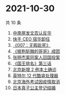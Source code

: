 # 2021-10-30

共 10 条

<!-- BEGIN ZHIHUSEARCH -->
<!-- 最后更新时间 Sat Oct 30 2021 00:12:28 GMT+0800 (China Standard Time) -->
1. [中南屋发文否认反华](https://www.zhihu.com/search?q=中南屋)
1. [快手 CEO 宿华卸任](https://www.zhihu.com/search?q=快手)
1. [《007：无暇赴死》](https://www.zhihu.com/search?q=007)
1. [《披荆斩棘的哥哥》成团](https://www.zhihu.com/search?q=披荆斩棘的哥哥)
1. [张明杰案同案人回国投案](https://www.zhihu.com/search?q=张明杰案)
1. [《国王排名》第三话](https://www.zhihu.com/search?q=国王排名)
1. [北京新增 2 例本土确诊](https://www.zhihu.com/search?q=北京疫情)
1. [英特尔 12 代酷睿处理器](https://www.zhihu.com/search?q=12代酷睿)
1. [北京海外考试因疫情取消](https://www.zhihu.com/search?q=北京海外考试)
1. [日本真子公主登记结婚](https://www.zhihu.com/search?q=真子公主)
<!-- END ZHIHUSEARCH -->
